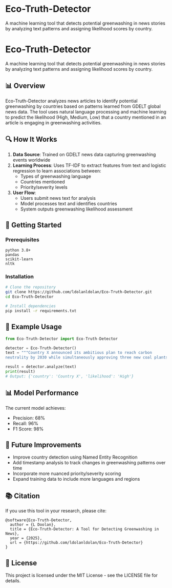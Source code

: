 # Eco-Truth-Detector
A machine learning tool that detects potential greenwashing in news stories by analyzing text patterns and assigning likelihood scores by country.
# Eco-Truth-Detector

A machine learning tool that detects potential greenwashing in news stories by analyzing text patterns and assigning likelihood scores by country.

## 📊 Overview

Eco-Truth-Detector analyzes news articles to identify potential greenwashing by countries based on patterns learned from GDELT global news data. The tool uses natural language processing and machine learning to predict the likelihood (High, Medium, Low) that a country mentioned in an article is engaging in greenwashing activities.

## 🔍 How It Works

1. **Data Source**: Trained on GDELT news data capturing greenwashing events worldwide
2. **Learning Process**: Uses TF-IDF to extract features from text and logistic regression to learn associations between:
   - Types of greenwashing language
   - Countries mentioned
   - Priority/severity levels
3. **User Flow**:
   - Users submit news text for analysis
   - Model processes text and identifies countries
   - System outputs greenwashing likelihood assessment

## 🚀 Getting Started

### Prerequisites

```
python 3.8+
pandas
scikit-learn
nltk
```

### Installation

```bash
# Clone the repository
git clone https://github.com/ldolanldolan/Eco-Truth-Detector.git
cd Eco-Truth-Detector

# Install dependencies
pip install -r requirements.txt
```

## 🧪 Example Usage

```python
from Eco-Truth-Detector import Eco-Truth-Detector

detector = Eco-Truth-Detector()
text = """Country X announced its ambitious plan to reach carbon 
neutrality by 2030 while simultaneously approving three new coal plants."""

result = detector.analyze(text)
print(result)
# Output: {'country': 'Country X', 'likelihood': 'High'}
```

## 📊 Model Performance

The current model achieves:
- Precision: 68%
- Recall: 96%
- F1 Score: 98%

## 🔮 Future Improvements

- Improve country detection using Named Entity Recognition
- Add timestamp analysis to track changes in greenwashing patterns over time
- Incorporate more nuanced priority/severity scoring
- Expand training data to include more languages and regions

## 📚 Citation

If you use this tool in your research, please cite:

```
@software{Eco-Truth-Detector,
  author = {L Doolan},
  title = {Eco-Truth-Detector: A Tool for Detecting Greenwashing in News},
  year = {2025},
  url = {https://github.com/ldolanldolan/Eco-Truth-Detector}
}
```

## 📜 License

This project is licensed under the MIT License - see the LICENSE file for details.
